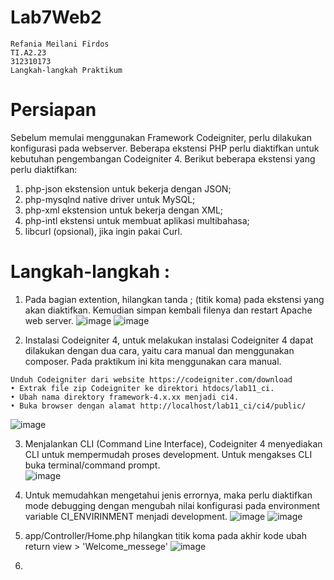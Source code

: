 # Lab7Web2
```
Refania Meilani Firdos
TI.A2.23
312310173
Langkah-langkah Praktikum
```
# Persiapan
Sebelum memulai menggunakan Framework Codeigniter, perlu dilakukan konfigurasi pada webserver. Beberapa ekstensi PHP perlu diaktifkan untuk kebutuhan pengembangan Codeigniter 4.
Berikut beberapa ekstensi yang perlu diaktifkan:
1. php-json ekstension untuk bekerja dengan JSON;
2. php-mysqlnd native driver untuk MySQL;
3. php-xml ekstension untuk bekerja dengan XML;
4. php-intl ekstensi untuk membuat aplikasi multibahasa;
5. libcurl (opsional), jika ingin pakai Curl.

# Langkah-langkah :
1. Pada bagian extention, hilangkan tanda ; (titik koma) pada ekstensi yang akan diaktifkan. Kemudian simpan kembali filenya dan restart Apache web server. 
![image](https://github.com/user-attachments/assets/e7ab9777-ab80-47e0-b24f-1ca19c081d69)
![image](https://github.com/user-attachments/assets/e7feb6db-a300-4d2b-ae75-5243bb0d488e)

2. Instalasi Codeigniter 4, untuk melakukan instalasi Codeigniter 4 dapat dilakukan dengan dua cara, yaitu cara manual dan menggunakan composer. Pada praktikum ini kita menggunakan cara manual.
```
Unduh Codeigniter dari website https://codeigniter.com/download  
• Extrak file zip Codeigniter ke direktori htdocs/lab11_ci. 
• Ubah nama direktory framework-4.x.xx menjadi ci4. 
• Buka browser dengan alamat http://localhost/lab11_ci/ci4/public/
```
![image](https://github.com/user-attachments/assets/7e9b9960-b6ed-4145-980f-5061a5c9c027)

3. Menjalankan CLI (Command Line Interface), Codeigniter 4 menyediakan CLI untuk mempermudah proses development. Untuk mengakses CLI buka terminal/command prompt.  
![image](https://github.com/user-attachments/assets/3ff09c24-5f7a-44ff-a2d3-090773999761)
4. Untuk memudahkan mengetahui jenis errornya, maka perlu diaktifkan mode debugging dengan mengubah nilai konfigurasi pada environment variable CI_ENVIRINMENT menjadi development.
![image](https://github.com/user-attachments/assets/c8553b06-9765-4098-9ccf-ca36883b1dec)
![image](https://github.com/user-attachments/assets/e9a2e384-7c0e-4b50-adfe-0955fc089131)

5. app/Controller/Home.php hilangkan titik koma pada akhir kode ubah return view > 'Welcome_messege'
![image](https://github.com/user-attachments/assets/1e372547-33a5-451b-828d-2253567abee0)
6. 





